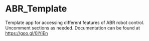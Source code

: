ABR_Template
==============
Template app for accessing different features of ABR robot control. Uncomment sections as needed.
Documentation can be found at https://goo.gl/0IYiEn